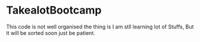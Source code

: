 # TakealotBootcamp
This code is not well organised
the thing is I am stll learning lot of Stuffs,
But it will be sorted soon just be patient.
